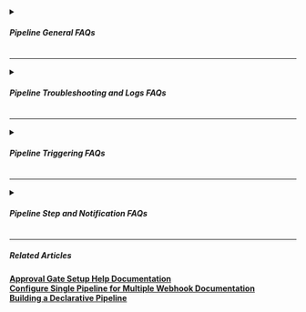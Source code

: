 
<details>
<summary>

##### Pipeline General FAQs
</summary>

<details>
<summary>Can I publish the pipelines to a catalog?</summary>  

>Yes. Navigate to the pipeline summary tab of the pipeline with the respective stages and select "publish". This will publish the pipeline to your organization's private catalog of pipeline templates.
</details>

<details>
<summary>I deleted a tool in Tool Registry. What happens to the pipelines using that tool?</summary>  
  
>Pipelines will fail without the Tool Registry.
</details>

<details>
<summary>Can I migrate my Github Yaml pipelines to Opsera pipelines?</summary>  
  
>Opsera offers drag and drop pipelines where users can build the stages of the pipeline in minutes without the need of YAML and pipeline can be published in the catalog for other users to reuse it.
</details>

<details>
  <summary>Do I have to configure pipelines steps each time before I run them? </summary>  
  
>This is not required. Once the pipeline is set up, users do not have to update or reconfigure the pipelines unless there is a change in the branch.
</details>

<details>
<summary>Can we configure steps to run in parallel?</summary>  

>Yes, users can add parallel step within a pipeline and trigger up to 5 pipeline at a time.
</details>

<details>
<summary>Can I invoke a pipeline through a pipeline? </summary>

>Yes, Users can add parallel or child pipeline step and trigger another pipeline through a pipeline.
</details>

<details>
  <summary>What happens to webhook, when I delete my pipeline?</summary>

>Webhook registered within pipeline will be deleted and users has to manually go to SCM and delete the registered webhook.
</details>

<details>
<summary>Can I multiselect Pipeline and delete or apply access rule to multiple pipelines?</summary>

>No, This functionality is part of the roadmap and will be implemented as part of Q3 2022.
</details>

<details>
<summary>I have pipelines in other tools (Bamboo, Jenkins), is there easy way to import those pipelines to opsera? </summary>

>No, Opsera is no code platform where Pipelines are constructed using drag and drop option.
</details>

<details>
<summary>Can pipelines be versioned?</summary>

>Yes, you can copy the YAML files into your SCM. We are working on providing an option to sync the configuration directly into your repo (Roadmap item).
</details>

<details>
<summary>Do I have to write groovy script in jenkins to build the pipelines?</summary>

>No, Opsera is no code orchestration platform where Pipelines are constructed using drag and drop option.
</details>
</details>


----

<details>
<summary>

##### Pipeline Troubleshooting and Logs FAQs

</summary>

<details>
<summary>How can I troubleshoot a failing pipeline before contacting Opsera Support?</summary>

>Check for the pipeline summary logs and if you see any logs that says authentication error then go to tool registry by clicking 3 dots in the pipeline and test the connection of the tool to Opsera. If the connection is success open a ticket with Opsera [**Opsera Support**](https://opsera.atlassian.net/servicedesk/customer/portal/2). If the connection fails in Tool Registry, contact the admin and seek support to change the password, secret or token.
</details>

<details>
<summary>Where can I go to for guidance, when I have trouble setting up a Step/Pipeline?</summary>

>[**Opsera Help Documentation**](https://docs.opsera.io/)
</details>

<details>
<summary>My pipeline is stuck. What should I do next?</summary>

>Look at the pipeline summary logs, if the logs are streaming then wait for the pipeline to complete, If there is no log activity for last 55 mins , Reset the pipeline with reset option on top the screen and re run the pipeline.
</details>

<details>
<summary>What should I do when my pipeline in Opsera is keep running for more than an hour?</summary>

>Look at the pipeline summary logs, if the logs are streaming then wait for the pipeline to complete, If there is no log activity for last 55 mins , Reset the pipeline with reset option on top the screen and re run the pipeline
</details>

<details>
<summary>How do I recover deleted pipelines?</summary>

>Deleted pipeline cannot be retrieved but users can make a copy of the pipeline and keep it in catalog for back up
</details>

<details>
<summary>How do I view full logs of my completed pipeline? </summary>

>Go to Pipelines --> Pipeline -->  Summary --> Log summary --> Select the pipeline run #
</details>

<details>
<summary>Is there way to see pipeline update history? </summary>

>This feature is part of the roadmap and we are planning to implement this part of Q3 2022 roadmap.
</details>

<details>
<summary>Can the pipeline logs be downloaded?</summary>

>Yes, Users can download the pipeline logs under build blueprint section. Click the PDF icon on right side top of the logs
</details>

</details>

----
<details>
<summary>

##### Pipeline Triggering FAQs

</summary>

<details>
<summary>What are the different ways I can trigger a pipeline in Opsera? </summary>

>Pipelines can be triggered via Schedule pipeline in Pipeline summary view, via CLI, Post commit hook(PCH) and Start pipeline button in Pipeline workflow.
</details>


<details>
  <summary>Is it possible to run a pipeline at a scheduled time?</summary>

>Yes, Please set up schedule in pipeline Summary view under scheduler
</details>


<details>
  <summary>Is it possible to chain pipelines? Can the end of 1 pipeline trigger another one?</summary>

>Yes, Users can add parallel or child pipeline step and trigger another pipeline through a pipeline
</details>

</details>



----
<details>
<summary>

##### Pipeline Step and Notification FAQs

</summary>

<details>
<summary>What kind of Deployments does Opsera support? </summary>

>We support Custom scripts, Gitops, native cloud deployments for Azure and AWS, ArgoCD, Octopus based deployments
</details>


<details>
  <summary>What is Command Line step used for? </summary>

>Command line step can be used to write custom scripts for various use cases like build, deploy, code scan, terraform etc.
</details>


<details>
  <summary>Can we get notified in Slack/MS Teams when a pipeline fails?</summary>

>Yes, Slack, MS teams can be configured via Tool registry and users can get notifications on completion, all activity or during failure. Email notification is available as well.
</details>


<details>
  <summary>I want my own approval gate for Sonar. Can I set it up in Opsera?  </summary>

>Yes, Approval gate can be added between any stage within pipeline. For more information on setting up Approval Gate step, visit the [**Approval Gate Setup Help Documentation**](https://docs.opsera.io/approval-gate).
</details>


<details>
  <summary>I need to send slack notification for all pipeline triggers. Is there a global notification setting or is there way to setup notification on a group of pipelines</summary>

>No, This functionality is not available and do not have plans to launch this feature in 2022.
</details>

</details>



----

##### Related Articles


[**Approval Gate Setup Help Documentation**](https://docs.opsera.io/approval-gate)  
[**Configure Single Pipeline for Multiple Webhook Documentation**](https://docs.opsera.io/webhook-integration/how-to-configure-a-pipeline-for-multiple-webhook-events)   
[**Building a Declarative Pipeline**](https://docs.opsera.io/create-and-manage-pipelines)  



